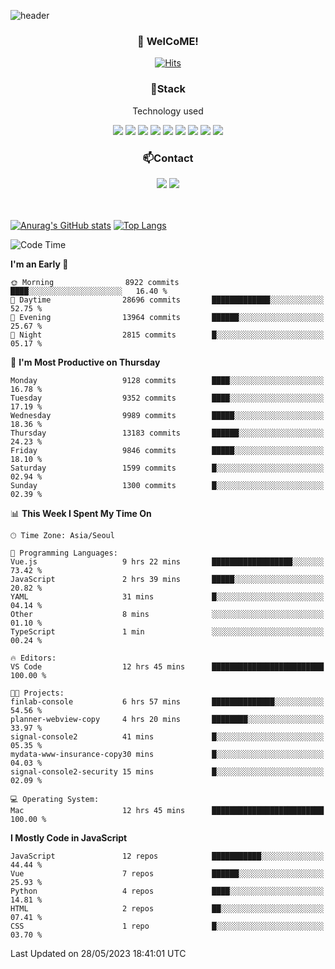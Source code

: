 ![header](https://capsule-render.vercel.app/api?type=waving&color=gradient&height=200&text=Kyungjoon&fontAlign=70&fontAlignY=40&animation=twinkling)

<h3 align="center">👋 WelCoME!</h3>

<div align=center>
  
[![Hits](https://hits.seeyoufarm.com/api/count/incr/badge.svg?url=https%3A%2F%2Fgithub.com%2Fuvula6921&count_bg=%2322BAC9&title_bg=%23827F7F&icon=iconify.svg&icon_color=%2325A27F&title=visits&edge_flat=false)](https://hits.seeyoufarm.com)
  
</div>
<h3 align="center">📌Stack</h3>
<p align="center">Technology used</p>
<div align="center"><img src="https://img.shields.io/badge/HTML5-E34F26?style=flat-square&logo=HTML5&logoColor=white"></img> <img src="https://img.shields.io/badge/CSS3-0A84FF?style=flat-square&logo=CSS3&logoColor=white"></img> <img src="https://img.shields.io/badge/JavaScript-FFCD11?style=flat-square&logo=JavaScript&logoColor=white"></img> <img src="https://img.shields.io/badge/React-00BCF6?style=flat-square&logo=React&logoColor=white"></img> <img src="https://img.shields.io/badge/jQuery-3655FF?style=flat-square&logo=jQuery&logoColor=white"></img> <img src="https://img.shields.io/badge/Ruby-E0115F?style=flat-square&logo=Ruby&logoColor=white"></img> <img src="https://img.shields.io/badge/Python-4B8BBE?style=flat-square&logo=Python&logoColor=white"></img> <img src="https://img.shields.io/badge/Vue-4FC08D?style=flat-square&logo=Vue.js&logoColor=white"></img> <img src="https://img.shields.io/badge/Nuxt-00DC82?style=flat-square&logo=Nuxt.js&logoColor=white"></img></div>

<h3 align="center">📫Contact</h3>
<div align="center"><a href="https://velog.io/@uvula6921/"><img src="https://img.shields.io/badge/Blog-20c997?style=flat-square&logo=V&logoColor=white"/></a> <a href="pkj6921@gmail.com"><img src="https://img.shields.io/badge/Gmail-EA4335?style=flat-square&logo=Gmail&logoColor=white"/></a></div>
<br>
<br>

[![Anurag's GitHub stats](https://github-readme-stats.vercel.app/api?username=uvula6921&hide=stars,issues&show_icons=true&count_private=true&theme=tokyonight)](https://github.com/anuraghazra/github-readme-stats)
[![Top Langs](https://github-readme-stats.vercel.app/api/top-langs/?username=uvula6921&hide=css,jupyter%20notebook,html&exclude_repo=uvula6921,uvula6921.github.io&layout=compact&langs_count=8)](https://github.com/anuraghazra/github-readme-stats)

<!--START_SECTION:waka-->
![Code Time](http://img.shields.io/badge/Code%20Time-1%2C609%20hrs%2036%20mins-blue)

**I'm an Early 🐤** 

```text
🌞 Morning                8922 commits        ████░░░░░░░░░░░░░░░░░░░░░   16.40 % 
🌆 Daytime                28696 commits       █████████████░░░░░░░░░░░░   52.75 % 
🌃 Evening                13964 commits       ██████░░░░░░░░░░░░░░░░░░░   25.67 % 
🌙 Night                  2815 commits        █░░░░░░░░░░░░░░░░░░░░░░░░   05.17 % 
```
📅 **I'm Most Productive on Thursday** 

```text
Monday                   9128 commits        ████░░░░░░░░░░░░░░░░░░░░░   16.78 % 
Tuesday                  9352 commits        ████░░░░░░░░░░░░░░░░░░░░░   17.19 % 
Wednesday                9989 commits        █████░░░░░░░░░░░░░░░░░░░░   18.36 % 
Thursday                 13183 commits       ██████░░░░░░░░░░░░░░░░░░░   24.23 % 
Friday                   9846 commits        █████░░░░░░░░░░░░░░░░░░░░   18.10 % 
Saturday                 1599 commits        █░░░░░░░░░░░░░░░░░░░░░░░░   02.94 % 
Sunday                   1300 commits        █░░░░░░░░░░░░░░░░░░░░░░░░   02.39 % 
```


📊 **This Week I Spent My Time On** 

```text
🕑︎ Time Zone: Asia/Seoul

💬 Programming Languages: 
Vue.js                   9 hrs 22 mins       ██████████████████░░░░░░░   73.42 % 
JavaScript               2 hrs 39 mins       █████░░░░░░░░░░░░░░░░░░░░   20.82 % 
YAML                     31 mins             █░░░░░░░░░░░░░░░░░░░░░░░░   04.14 % 
Other                    8 mins              ░░░░░░░░░░░░░░░░░░░░░░░░░   01.10 % 
TypeScript               1 min               ░░░░░░░░░░░░░░░░░░░░░░░░░   00.24 % 

🔥 Editors: 
VS Code                  12 hrs 45 mins      █████████████████████████   100.00 % 

🐱‍💻 Projects: 
finlab-console           6 hrs 57 mins       ██████████████░░░░░░░░░░░   54.56 % 
planner-webview-copy     4 hrs 20 mins       ████████░░░░░░░░░░░░░░░░░   33.97 % 
signal-console2          41 mins             █░░░░░░░░░░░░░░░░░░░░░░░░   05.35 % 
mydata-www-insurance-copy30 mins             █░░░░░░░░░░░░░░░░░░░░░░░░   04.03 % 
signal-console2-security 15 mins             █░░░░░░░░░░░░░░░░░░░░░░░░   02.09 % 

💻 Operating System: 
Mac                      12 hrs 45 mins      █████████████████████████   100.00 % 
```

**I Mostly Code in JavaScript** 

```text
JavaScript               12 repos            ███████████░░░░░░░░░░░░░░   44.44 % 
Vue                      7 repos             ██████░░░░░░░░░░░░░░░░░░░   25.93 % 
Python                   4 repos             ████░░░░░░░░░░░░░░░░░░░░░   14.81 % 
HTML                     2 repos             ██░░░░░░░░░░░░░░░░░░░░░░░   07.41 % 
CSS                      1 repo              █░░░░░░░░░░░░░░░░░░░░░░░░   03.70 % 
```




 Last Updated on 28/05/2023 18:41:01 UTC
<!--END_SECTION:waka-->
